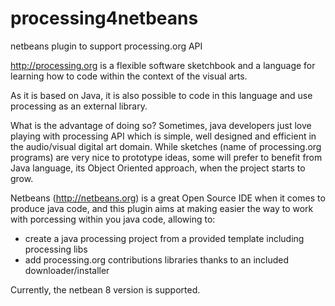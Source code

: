 # processing4netbeans
netbeans plugin to support processing.org API

http://processing.org is a flexible software sketchbook and a language for learning how to code within the context of the visual arts.

As it is based on Java, it is also possible to code in this language and use processing as an external library. 

What is the advantage of doing so? Sometimes, java developers just love playing with processing API which is simple, well designed and efficient in the audio/visual digital art domain. While sketches (name of processing.org programs) are very nice to prototype ideas, some will prefer to benefit from Java language, its Object Oriented approach, when the project starts to grow. 

Netbeans (http://netbeans.org) is a great Open Source IDE when it comes to produce java code, and this plugin aims at making easier the way to work with porcessing within you java code, allowing to: 
- create a java processing project from a provided template including processing libs
- add processing.org contributions libraries thanks to an included downloader/installer

Currently, the netbean 8 version is supported.
